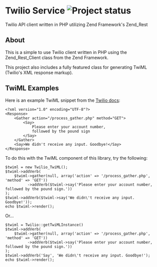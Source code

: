 # Twilio Service ![Project status](http://stillmaintained.com/leek/twilio-service.png)
Twilio API client written in PHP utilizing Zend Framework's Zend_Rest

## About

This is a simple to use Twilio client written in PHP using the Zend_Rest_Client class from the Zend Framework.

This project also includes a fully featured class for generating TwiML (Twilio's XML response markup).

## TwiML Examples

Here is an example TwiML snippet from the [Twilio docs](http://www.twilio.com/docs/api/twiml/gather):

    <?xml version="1.0" encoding="UTF-8"?>  
    <Response>  
        <Gather action="/process_gather.php" method="GET">  
            <Say>  
                Please enter your account number,   
                followed by the pound sign  
            </Say>  
        </Gather>  
        <Say>We didn't receive any input. Goodbye!</Say>  
    </Response>
    
To do this with the TwiML component of this library, try the following:

    $twiml = new Twilio_TwiML();
    $twiml->addVerb(
        $twiml->gather(null, array('action' => '/process_gather.php', 'method' => 'GET'))
              ->addVerb($twiml->say('Please enter your account number, followed by the pound sign.'))
    );
    $twiml->addVerb($twiml->say('We didn\'t receive any input. Goodbye!'));
    echo $twiml->render();

Or...

    $twiml = Twilio::getTwiMLInstance()
    $twiml->addVerb(
        $twiml->gather(null, array('action' => '/process_gather.php', 'method' => 'GET'))
              ->addVerb($twiml->say('Please enter your account number, followed by the pound sign.'))
    );
    $twiml->addVerb('Say', 'We didn\'t receive any input. Goodbye!'); 
    echo $twiml->render();